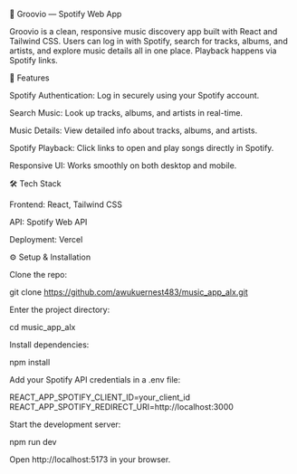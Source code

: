 🎵 Groovio — Spotify Web App

Groovio is a clean, responsive music discovery app built with React and Tailwind CSS. Users can log in with Spotify, search for tracks, albums, and artists, and explore music details all in one place. Playback happens via Spotify links.

🚀 Features

Spotify Authentication: Log in securely using your Spotify account.

Search Music: Look up tracks, albums, and artists in real-time.

Music Details: View detailed info about tracks, albums, and artists.

Spotify Playback: Click links to open and play songs directly in Spotify.

Responsive UI: Works smoothly on both desktop and mobile.

🛠️ Tech Stack

Frontend: React, Tailwind CSS

API: Spotify Web API

Deployment: Vercel

⚙️ Setup & Installation

Clone the repo:

git clone https://github.com/awukuernest483/music_app_alx.git


Enter the project directory:

cd music_app_alx


Install dependencies:

npm install


Add your Spotify API credentials in a .env file:

REACT_APP_SPOTIFY_CLIENT_ID=your_client_id
REACT_APP_SPOTIFY_REDIRECT_URI=http://localhost:3000


Start the development server:

npm run dev


Open http://localhost:5173 in your browser.
